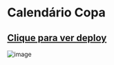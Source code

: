 # Calendário Copa
## [Clique para ver deploy](https://calendario-copa-five.vercel.app/)
![image](https://github.com/user-attachments/assets/6c4b13ee-64e1-4e86-94cd-f4c80ac1d7df)

